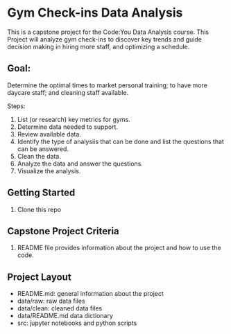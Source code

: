 # **Gym Check-ins Data Analysis**

This is a capstone project for the Code:You Data Analysis course. This Project will analyze gym check-ins to discover key trends and guide decision making in hiring more staff, and optimizing a schedule.

## **Goal:**
Determine the optimal times to market personal training; to have more daycare staff; and cleaning staff available.

Steps:
1. List (or research) key metrics for gyms.
2. Determine data needed to support.
3. Review available data.
4. Identify the type of analysiis that can be done and list the questions that can be answered.
5. Clean the data.
6. Analyze the data and answer the questions.
7. Visualize the analysis.

## Getting Started

1. Clone this repo


## Capstone Project Criteria

1. README file provides information about the project and how to use the code.

## Project Layout

- README.md: general information about the project
- data/raw: raw data files
- data/clean: cleaned data files
- data/README.md data dictionary
- src: jupyter notebooks and python scripts
